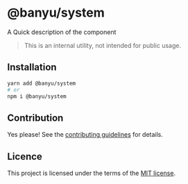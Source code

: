 # @banyu/system

A Quick description of the component

> This is an internal utility, not intended for public usage.

## Installation

```sh
yarn add @banyu/system
# or
npm i @banyu/system
```

## Contribution

Yes please! See the
[contributing guidelines](https://github.com/muhamien/jala-design/blob/master/CONTRIBUTING.md)
for details.

## Licence

This project is licensed under the terms of the
[MIT license](https://github.com/muhamien/jala-design/blob/master/LICENSE).
